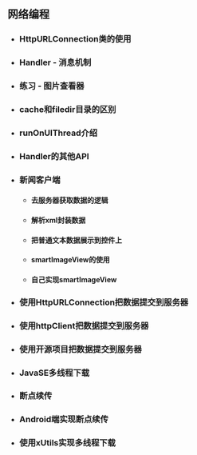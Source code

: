 ## 网络编程

* ### HttpURLConnection类的使用
* ### Handler - 消息机制
* ### 练习 - 图片查看器
* ### cache和filedir目录的区别
* ### runOnUIThread介绍
* ### Handler的其他API
* ### 新闻客户端

  * #### 去服务器获取数据的逻辑
  * #### 解析xml封装数据
  * #### 把普通文本数据展示到控件上
  * #### smartImageView的使用
  * #### 自己实现smartImageView
* ### 使用HttpURLConnection把数据提交到服务器
* ### 使用httpClient把数据提交到服务器
* ### 使用开源项目把数据提交到服务器
* ### JavaSE多线程下载
* ### 断点续传
* ### Android端实现断点续传
* ### 使用xUtils实现多线程下载



